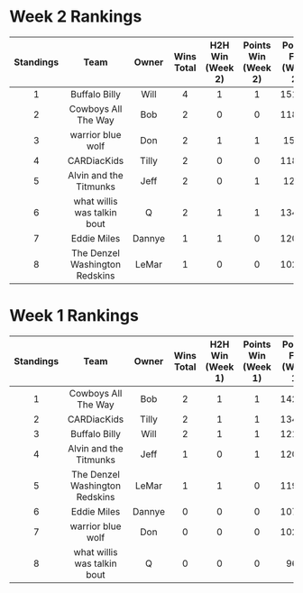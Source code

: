 # Week 2 Rankings
| Standings | Team | Owner | Wins Total | H2H Win (Week 2) | Points Win (Week 2) | Points For (Week 2) | H2H Wins (Cum'l) | Points Wins (Cum'l) | Points For (Cum'l) | +/- + |
|:---------:|:----:|:-----:|:----------:|:----------------:|:-------------------:|:-------------------:|:----------------:|:-------------------:|:------------------:|:------:|
| 1 | Buffalo Billy | Will | 4 | 1 | 1 | 151.68 | 2 | 2 | 273.12 | +2 |
| 2 | Cowboys All The Way | Bob | 2 | 0 | 0 | 118.44 | 1 | 1 | 260.52 | -1 |
| 3 | warrior blue wolf | Don | 2 | 1 | 1 | 155.0 | 1 | 1 | 257.86 | +4 |
| 4 | CARDiacKids | Tilly | 2 | 0 | 0 | 118.78 | 1 | 1 | 253.7 | -2 |
| 5 | Alvin and the Titmunks | Jeff | 2 | 0 | 1 | 121.6 | 0 | 2 | 241.64 | -1 |
| 6 | what willis was talkin bout | Q | 2 | 1 | 1 | 134.74 | 1 | 1 | 231.24 | +2 |
| 7 | Eddie Miles | Dannye | 1 | 1 | 0 | 120.84 | 1 | 0 | 228.16 | -1 |
| 8 | The Denzel Washington Redskins | LeMar | 1 | 0 | 0 | 102.42 | 1 | 0 | 221.57999999999998 | -3 |


# Week 1 Rankings
| Standings | Team | Owner | Wins Total | H2H Win (Week 1) | Points Win (Week 1) | Points For (Week 1) | H2H Wins (Cum'l) | Points Wins (Cum'l) | Points For (Cum'l) | +/- + |
|:---------:|:----:|:-----:|:----------:|:----------------:|:-------------------:|:-------------------:|:----------------:|:-------------------:|:------------------:|:------:|
| 1 | Cowboys All The Way | Bob | 2 | 1 | 1 | 142.08 | 1 | 1 | 142.08 | - |
| 2 | CARDiacKids | Tilly | 2 | 1 | 1 | 134.92 | 1 | 1 | 134.92 | - |
| 3 | Buffalo Billy | Will | 2 | 1 | 1 | 121.44 | 1 | 1 | 121.44 | - |
| 4 | Alvin and the Titmunks | Jeff | 1 | 0 | 1 | 120.04 | 0 | 1 | 120.04 | - |
| 5 | The Denzel Washington Redskins | LeMar | 1 | 1 | 0 | 119.16 | 1 | 0 | 119.16 | - |
| 6 | Eddie Miles | Dannye | 0 | 0 | 0 | 107.32 | 0 | 0 | 107.32 | - |
| 7 | warrior blue wolf | Don | 0 | 0 | 0 | 102.86 | 0 | 0 | 102.86 | - |
| 8 | what willis was talkin bout | Q | 0 | 0 | 0 | 96.5 | 0 | 0 | 96.5 | - |


